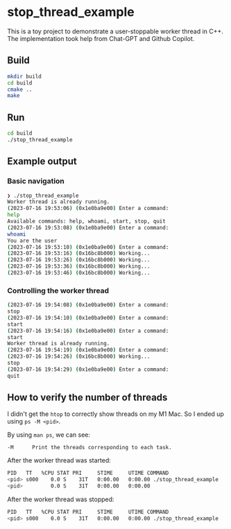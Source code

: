 # stop_thread_example

This is a toy project to demonstrate a user-stoppable worker thread in C++. The implementation took help from Chat-GPT and Github Copilot.

## Build

```bash
mkdir build
cd build
cmake ..
make
```

## Run

```bash
cd build
./stop_thread_example
```


## Example output

### Basic navigation

```bash
❯ ./stop_thread_example
Worker thread is already running.
(2023-07-16 19:53:06) (0x1e0ba9e00) Enter a command: 
help
Available commands: help, whoami, start, stop, quit
(2023-07-16 19:53:08) (0x1e0ba9e00) Enter a command: 
whoami
You are the user
(2023-07-16 19:53:10) (0x1e0ba9e00) Enter a command: 
(2023-07-16 19:53:16) (0x16bc8b000) Working...
(2023-07-16 19:53:26) (0x16bc8b000) Working...
(2023-07-16 19:53:36) (0x16bc8b000) Working...
(2023-07-16 19:53:46) (0x16bc8b000) Working...
```

### Controlling the worker thread

```bash
(2023-07-16 19:54:08) (0x1e0ba9e00) Enter a command: 
stop
(2023-07-16 19:54:10) (0x1e0ba9e00) Enter a command: 
start
(2023-07-16 19:54:16) (0x1e0ba9e00) Enter a command: 
start
Worker thread is already running.
(2023-07-16 19:54:19) (0x1e0ba9e00) Enter a command: 
(2023-07-16 19:54:26) (0x16bc8b000) Working...
stop
(2023-07-16 19:54:29) (0x1e0ba9e00) Enter a command: 
quit

```


## How to verify the number of threads

I didn't get the `htop` to correctly show threads on my M1 Mac. So I ended up using `ps -M <pid>`.

By using `man ps`, we can see:

`-M      Print the threads corresponding to each task.`

After the worker thread was started:

```bash
PID   TT   %CPU STAT PRI     STIME     UTIME COMMAND
<pid> s000    0.0 S    31T   0:00.00   0:00.00 ./stop_thread_example
<pid>         0.0 S    31T   0:00.00   0:00.00 
```

After the worker thread was stopped:

```bash
PID   TT   %CPU STAT PRI     STIME     UTIME COMMAND
<pid> s000    0.0 S    31T   0:00.00   0:00.00 ./stop_thread_example

```
